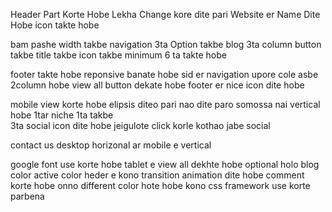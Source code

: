 Header Part Korte Hobe
Lekha Change kore dite pari
Website er Name Dite Hobe
icon takte hobe

bam pashe width takbe navigation
3ta Option takbe
blog 3ta column
button takbe
title takbe
icon takbe
minimum 6 ta takte hobe

footer takte hobe
reponsive banate hobe
sid er navigation upore cole asbe
2column hobe
view all button dekate hobe
footer er nice icon dite hobe

mobile view korte hobe
elipsis diteo pari nao dite paro somossa nai
vertical hobe
1tar niche 1ta takbe     
3ta social icon dite hobe jeigulote click korle kothao jabe social

contact us desktop horizonal 
ar mobile e vertical

google font use korte hobe
tablet e view all dekhte hobe
optional holo blog color active color
heder e kono transition animation dite hobe
comment korte hobe
onno different color hote hobe
kono css framework use korte parbena

